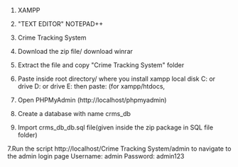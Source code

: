 1. XAMPP

2. "TEXT EDITOR" NOTEPAD++ 

3. Crime Tracking System

4. Download the zip file/ download winrar

5. Extract the file and copy "Crime Tracking System" folder

6. Paste inside root directory/ where you install xampp local disk C: or drive D: or drive E: then paste: (for xampp/htdocs, 

7. Open PHPMyAdmin (http://localhost/phpmyadmin)

8. Create a database with name crms_db

6. Import crms_db_db.sql file(given inside the zip package in SQL file folder)

7.Run the script http://localhost/Crime Tracking System/admin to navigate to the admin login page
Username: admin
Password: admin123
